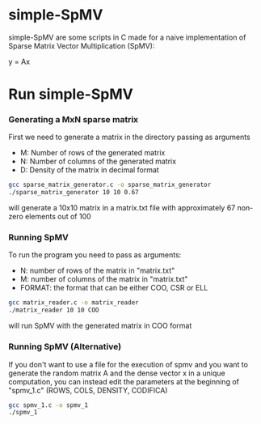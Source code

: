 # simple-SpMV

simple-SpMV are some scripts in C made for a naive implementation of Sparse Matrix Vector Multiplication (SpMV):

y = Ax

# Run simple-SpMV

### Generating a MxN sparse matrix

First we need to generate a matrix in the directory passing as arguments
- M: Number of rows of the generated matrix
- N: Number of columns of the generated matrix
- D: Density of the matrix in decimal format

```bash
gcc sparse_matrix_generator.c -o sparse_matrix_generator
./sparse_matrix_generator 10 10 0.67
```

will generate a 10x10 matrix in a matrix.txt file with approximately 67 non-zero elements out of 100


### Running SpMV

To run the program you need to pass as arguments:
- N: number of rows of the matrix in "matrix.txt"
- M: number of columns of the matrix in "matrix.txt"
- FORMAT: the format that can be either COO, CSR or ELL
```bash
gcc matrix_reader.c -o matrix_reader
./matrix_reader 10 10 COO
```

will run SpMV with the generated matrix in COO format

### Running SpMV (Alternative)

If you don't want to use a file for the execution of spmv and you want to generate the random matrix A and the dense vector x in a unique computation, you can instead edit the parameters at the beginning of "spmv_1.c" (ROWS, COLS, DENSITY, CODIFICA)

```bash
gcc spmv_1.c -o spmv_1
./spmv_1
```





